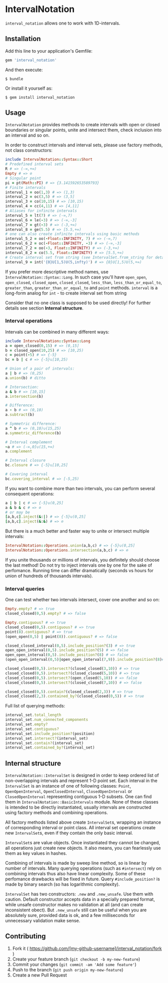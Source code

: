 # IntervalNotation

`interval_notation` allows one to work with 1D-intervals.

## Installation

Add this line to your application's Gemfile:

```ruby
gem 'interval_notation'
```

And then execute:

    $ bundle

Or install it yourself as:

    $ gem install interval_notation

## Usage

`IntervalNotation` provides methods to create intervals with open or closed boundaries or singular points, unite and intersect them, check inclusion into an interval and so on.

In order to construct intervals and interval sets, please use factory methods, not class constructors:
```ruby
include IntervalNotation::Syntax::Short
# Predefined interval sets
R # => (-∞,+∞)
Empty # => ∅
# Singular point
pi = pt(Math::PI) # => {3.141592653589793}
# Finite intervals
interval_1 = oo(1,3) # => (1,3)
interval_2 = oc(3,5) # => (3,5]
interval_3 = co(10,15) # => [10,15)
interval_4 = cc(4,11) # => [4,11]
# Aliases for infinite intervals
interval_5 = lt(7) # => (-∞,7)
interval_6 = le(-3) # => (-∞,-3]
interval_7 = gt(-3) # => (-3,+∞)
interval_8 = ge(5.5) # => [5.5,+∞)
# one can also create infinite intervals using basic methods
interval_5_2 = oo(-Float::INFINITY, 7) # => (-∞,7)
interval_6_2 = oc(-Float::INFINITY, -3) # => (-∞,-3]
interval_7_2 = oo(-3, Float::INFINITY) # => (-3,+∞)
interval_8_2 = co(5.5, Float::INFINITY) # => [5.5,+∞)
# Create interval set from string (see IntervalSet.from_string for details)
interval_9 = int('{0}U[1,5)U(5,infty)') # => {0}U[1,5)U(5,+∞)
```

If you prefer more descriptive method names, use `IntervalNotation::Syntax::Long`. In such case you'll have `open_open`, `open_closed`, `closed_open`, `closed_closed`, `less_than`, `less_than_or_equal_to`, `greater_than`, `greater_than_or_equal_to` and `point` methods. `interval` is a long-form analog for `int` - to create interval set from string

Consider that no one class is supposed to be used directly! For further details see section **Internal structure**.

### Interval operations
Intervals can be combined in many different ways:
```ruby
include IntervalNotation::Syntax::Long
a = open_closed(0,15) # => (0,15]
b = closed_open(10,25) # => [10,25)
c = point(-5) # => {-5}
bc = b | c # => {-5}∪[10,25)

# Union of a pair of intervals:
a | b # => (0,25)
a.union(b) # ditto

# Intersection:
a & b # => [10,15]
a.intersection(b)

# Difference:
a - b # => (0,10)
a.subtract(b)

# Symmetric difference:
a ^ b # => (0,10)∪(15,25)
a.symmetric_difference(b)

# Interval complement
~a # => (-∞,0]∪(15,+∞)
a.complement

# Interval closure
bc.closure # => {-5}∪[10,25]

# Covering interval
bc.covering_interval # => [-5,25)
```

If you want to combine more than two intervals, you can perform several consequent operations:
```ruby
a | b | c # => {-5}∪(0,25]
a & b & c # => ∅
# or may be
[a,b,c].inject(&:|) # => {-5}∪(0,25]
[a,b,c].inject(&:&) # => ∅
```
But there is a much better and faster way to unite or intersect multiple intervals:
```ruby
IntervalNotation::Operations.union(a,b,c) # => {-5}∪(0,25]
IntervalNotation::Operations.intersection(a,b,c) # => ∅
```
If you unite thousands or millions of intervals, you definitely should choose the last method! Do not try to inject intervals one by one for the sake of perfomance. Running time can differ dramatically (seconds vs hours for union of hundreds of thousands intervals).

### Interval queries
One can test whether two intervals intersect, cover one another and so on:
```ruby
Empty.empty? # => true
closed_closed(0,5).empty? # => false

Empty.contiguous? # => true
closed_closed(0,5).contiguous? # => true
point(8).contiguous? # => true
(open_open(0,5) | point(8)).contiguous? # => false

closed_closed_interval(0,5).include_position?(3) # => true
open_open_interval(0,5).include_position?(5) # => false
open_open_interval(0,5).include_position?(8) # => false
(open_open_interval(0,5)|open_open_interval(7,9)).include_position?(8)# => true

closed_closed(0,5).intersect?(closed_closed(3,10)) # => true
closed_closed(0,5).intersect?(closed_closed(5,10)) # => true
closed_closed(0,5).intersect?(open_closed(5,10)) # => false
closed_closed(0,5).intersect?(closed_closed(7,10)) # => false

closed_closed(0,5).contain?(closed_closed(2,3)) # => true
closed_closed(2,3).contained_by?(closed_closed(0,5)) # => true
```

Full list of querying methods:
```ruby
interval_set.total_length
interval_set.num_connected_components
interval_set.empty?
interval_set.contiguous?
interval_set.include_position?(position)
interval_set.intersect?(interval_set)
interval_set.contain?(interval_set)
interval_set.contained_by?(interval_set)
```

## Internal structure

`IntervalNotation::IntervalSet` is designed in order to keep ordered list of non-overlapping intervals and represent 1-D point set. Each interval in the `IntervalSet` is an instance of one of following classes: `Point`, `OpenOpenInterval`, `OpenClosedInterval`, `ClosedOpenInterval` or `ClosedOpenInterval` representing contiguous 1-D subsets. One can find them in `IntervalNotation::BasicIntervals` module. None of these classes is intended to be directly instantiated, usually intervals are constructed using factory methods and combining operations.

All factory methods listed above create `IntervalSet`s, wrapping an instance of corresponding interval or point class. All interval set operations create new `IntervalSet`s, even if they contain the only basic interval.

`IntervalSet`s are value objects. Once instantiated they cannot be changed, all operations just create new objects. It also means, you can fearlessly use them as key values in hashes.

Combining of intervals is made by sweep line method, so is linear by number of intervals. Many querying operations (such as `#intersect`) rely on combining intervals thus also have linear complexity. Some of these perfomance drawbacks will be fixed in future.
Query `#include_position?` is made by binary search (so has logarithmic complexity).

`IntervalSet` has two constructors: `.new` and `.new_unsafe`. Use them with caution. Default constructor accepts data in a specially prepared format, while unsafe constructor makes no validation at all (and can create inconsistent obect). But `.new_unsafe` still can be useful when you are absolutely sure, provided data is ok, and a few milliseconds for unnecessary validation make sense.

## Contributing

1. Fork it ( https://github.com/[my-github-username]/interval_notation/fork )
2. Create your feature branch (`git checkout -b my-new-feature`)
3. Commit your changes (`git commit -am 'Add some feature'`)
4. Push to the branch (`git push origin my-new-feature`)
5. Create a new Pull Request

